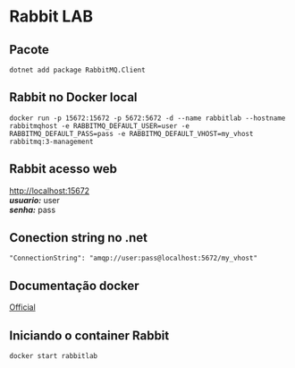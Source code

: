 # Rabbit LAB
## Pacote
```
dotnet add package RabbitMQ.Client
```

## Rabbit no Docker local
```
docker run -p 15672:15672 -p 5672:5672 -d --name rabbitlab --hostname rabbitmqhost -e RABBITMQ_DEFAULT_USER=user -e RABBITMQ_DEFAULT_PASS=pass -e RABBITMQ_DEFAULT_VHOST=my_vhost rabbitmq:3-management
```

## Rabbit acesso web
[http://localhost:15672](http://localhost:15672)</br>
***usuario:*** user</br>
***senha:*** pass</br>

## Conection string no .net
```
"ConnectionString": "amqp://user:pass@localhost:5672/my_vhost"
```

## Documentação docker
[Official](https://www.rabbitmq.com/tutorials/tutorial-one-dotnet.html)


## Iniciando o container Rabbit 
```
docker start rabbitlab
```
